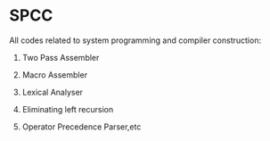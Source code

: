 # SPCC
All codes related to system programming and compiler construction:

1. Two Pass Assembler

2. Macro Assembler

3. Lexical Analyser

4. Eliminating left recursion

5. Operator Precedence Parser,etc
